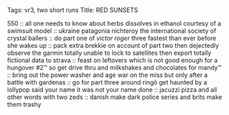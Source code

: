 Tags: vr3, two short runs
Title: RED SUNSETS
  
550 :: all one needs to know about herbs dissolves in ethanol courtesy of a swimsuit model :: ukraine patagonia nichteroy the international society of crystal ballers :: do part one of _victor roger_ three fastest than ever before she wakes up :: pack extra brekkie on account of part two then dejectedly observe the garmin totally unable to lock to satellites then export totally fictional data to strava :: feast on leftovers which is not good enough for a hungover #2™ so get drive thru and milkshakes and chocolates for mandy™ :: bring out the power washer and age war on the miss but only after a battle with gardenas :: go for part three around ringö get haunted by a lollypop said your name it was not your name done :: jacuzzi pizza and all other words with two zeds :: danish make dark police series and brits make them trashy